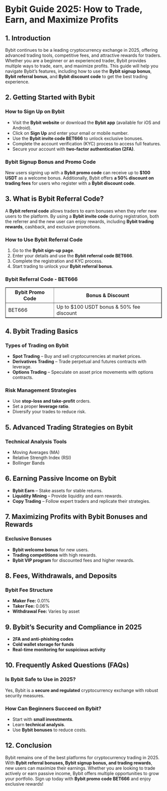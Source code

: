 <h1>Bybit Guide 2025: How to Trade, Earn, and Maximize Profits</h1>
<h2>1. Introduction</h2>
<p>Bybit continues to be a leading cryptocurrency exchange in 2025, offering advanced trading tools, competitive fees, and attractive rewards for traders. Whether you are a beginner or an experienced trader, Bybit provides multiple ways to trade, earn, and maximize profits. This guide will help you navigate Bybit’s features, including how to use the <strong>Bybit signup bonus</strong>, <strong>Bybit referral bonus</strong>, and <strong>Bybit discount code</strong> to get the best trading experience.</p>

<h2>2. Getting Started with Bybit</h2>
<h3>How to Sign Up on Bybit</h3>
<ul>
    <li>Visit the <strong>Bybit website</strong> or download the <strong>Bybit app</strong> (available for iOS and Android).</li>
    <li>Click on <strong>Sign Up</strong> and enter your email or mobile number.</li>
    <li>Use the <strong>Bybit invite code BET666</strong> to unlock exclusive bonuses.</li>
    <li>Complete the account verification (KYC) process to access full features.</li>
    <li>Secure your account with <strong>two-factor authentication (2FA)</strong>.</li>
</ul>

<h3>Bybit Signup Bonus and Promo Code</h3>
<p>New users signing up with a <strong>Bybit promo code</strong> can receive up to <strong>$100 USDT</strong> as a welcome bonus. Additionally, Bybit offers <strong>a 50% discount on trading fees</strong> for users who register with a <strong>Bybit discount code</strong>.</p>

<h2>3. What is Bybit Referral Code?</h2>
<p>A <strong>Bybit referral code</strong> allows traders to earn bonuses when they refer new users to the platform. By using a <strong>Bybit invite code</strong> during registration, both the referrer and the new user can enjoy rewards, including <strong>Bybit trading rewards</strong>, cashback, and exclusive promotions.</p>

<h3>How to Use Bybit Referral Code</h3>
<ol>
    <li>Go to the <strong>Bybit sign-up page</strong>.</li>
    <li>Enter your details and use the <strong>Bybit referral code BET666</strong>.</li>
    <li>Complete the registration and KYC process.</li>
    <li>Start trading to unlock your <strong>Bybit referral bonus</strong>.</li>
</ol>

<h3>Bybit Referral Code - BET666</h3>
<table border="1">
    <tr>
        <th>Bybit Promo Code</th>
        <th>Bonus & Discount</th>
    </tr>
    <tr>
        <td>BET666</td>
        <td>Up to $100 USDT bonus & 50% fee discount</td>
    </tr>
</table>

<h2>4. Bybit Trading Basics</h2>
<h3>Types of Trading on Bybit</h3>
<ul>
    <li><strong>Spot Trading</strong> – Buy and sell cryptocurrencies at market prices.</li>
    <li><strong>Derivatives Trading</strong> – Trade perpetual and futures contracts with leverage.</li>
    <li><strong>Options Trading</strong> – Speculate on asset price movements with options contracts.</li>
</ul>

<h3>Risk Management Strategies</h3>
<ul>
    <li>Use <strong>stop-loss and take-profit</strong> orders.</li>
    <li>Set a proper <strong>leverage ratio</strong>.</li>
    <li>Diversify your trades to reduce risk.</li>
</ul>

<h2>5. Advanced Trading Strategies on Bybit</h2>
<h3>Technical Analysis Tools</h3>
<ul>
    <li>Moving Averages (MA)</li>
    <li>Relative Strength Index (RSI)</li>
    <li>Bollinger Bands</li>
</ul>

<h2>6. Earning Passive Income on Bybit</h2>
<ul>
    <li><strong>Bybit Earn</strong> – Stake assets for stable returns.</li>
    <li><strong>Liquidity Mining</strong> – Provide liquidity and earn rewards.</li>
    <li><strong>Copy Trading</strong> – Follow expert traders and replicate their strategies.</li>
</ul>

<h2>7. Maximizing Profits with Bybit Bonuses and Rewards</h2>
<h3>Exclusive Bonuses</h3>
<ul>
    <li><strong>Bybit welcome bonus</strong> for new users.</li>
    <li><strong>Trading competitions</strong> with high rewards.</li>
    <li><strong>Bybit VIP program</strong> for discounted fees and higher rewards.</li>
</ul>

<h2>8. Fees, Withdrawals, and Deposits</h2>
<h3>Bybit Fee Structure</h3>
<ul>
    <li><strong>Maker Fee:</strong> 0.01%</li>
    <li><strong>Taker Fee:</strong> 0.06%</li>
    <li><strong>Withdrawal Fee:</strong> Varies by asset</li>
</ul>

<h2>9. Bybit’s Security and Compliance in 2025</h2>
<ul>
    <li><strong>2FA and anti-phishing codes</strong></li>
    <li><strong>Cold wallet storage for funds</strong></li>
    <li><strong>Real-time monitoring for suspicious activity</strong></li>
</ul>

<h2>10. Frequently Asked Questions (FAQs)</h2>
<h3>Is Bybit Safe to Use in 2025?</h3>
<p>Yes, Bybit is a <strong>secure and regulated</strong> cryptocurrency exchange with robust security measures.</p>

<h3>How Can Beginners Succeed on Bybit?</h3>
<ul>
    <li>Start with <strong>small investments</strong>.</li>
    <li>Learn <strong>technical analysis</strong>.</li>
    <li>Use <strong>Bybit bonuses</strong> to reduce costs.</li>
</ul>

<h2>12. Conclusion</h2>
<p>Bybit remains one of the best platforms for cryptocurrency trading in 2025. With <strong>Bybit referral bonuses, Bybit signup bonus, and trading rewards</strong>, new users can maximize their earnings. Whether you are looking to trade actively or earn passive income, Bybit offers multiple opportunities to grow your portfolio. Sign up today with <strong>Bybit promo code BET666</strong> and enjoy exclusive rewards!</p>
